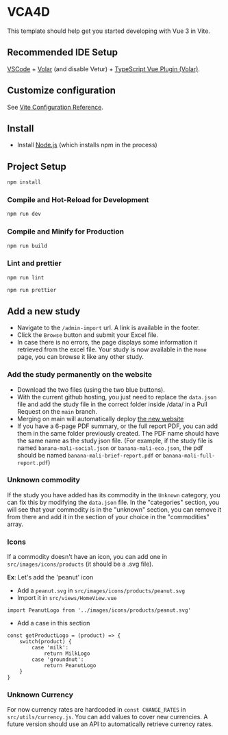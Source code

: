 # VCA4D

This template should help get you started developing with Vue 3 in Vite.

## Recommended IDE Setup

[VSCode](https://code.visualstudio.com/) + [Volar](https://marketplace.visualstudio.com/items?itemName=Vue.volar) (and disable Vetur) + [TypeScript Vue Plugin (Volar)](https://marketplace.visualstudio.com/items?itemName=Vue.vscode-typescript-vue-plugin).

## Customize configuration

See [Vite Configuration Reference](https://vitejs.dev/config/).

## Install

- Install [Node.js](https://nodejs.org/en/) (which installs npm in the process)

## Project Setup

```sh
npm install
```

### Compile and Hot-Reload for Development

```sh
npm run dev
```

### Compile and Minify for Production

```sh
npm run build
```

### Lint and prettier

```sh
npm run lint

npm run prettier
```

## Add a new study
- Navigate to the `/admin-import` url. A link is available in the footer.
- Click the `Browse` button and submit your Excel file.
- In case there is no errors, the page displays some information it retrieved from the excel file. Your study is now available in the `Home` page, you can browse it like any other study.

### Add the study permanently on the website
- Download the two files (using the two blue buttons).
- With the current github hosting, you just need to replace the `data.json` file and add the study file in the correct folder inside /data/ in a Pull Request on the `main` branch.
- Merging on main will automatically deploy [the new website](https://leonarf.github.io/VCA4D/dist/)
- If you have a 6-page PDF summary, or the full report PDF, you can add them in the same folder previously created. The PDF name should have the same name as the study json file. (For example, if the study file is named `banana-mali-social.json` or `banana-mali-eco.json`, the pdf should be named `banana-mali-brief-report.pdf` or `banana-mali-full-report.pdf`)

### Unknown commodity
If the study you have added has its commodity in the `Unknown` category, you can fix this by modifying the `data.json` file.
In the "categories" section, you will see that your commodity is in the "unknown" section, you can remove it from there and add it in the section of your choice in the "commodities" array.
### Icons
If a commodity doesn't have an icon, you can add one in `src/images/icons/products` (it should be a .svg file).

**Ex**: Let's add the 'peanut' icon
- Add a `peanut.svg` in `src/images/icons/products/peanut.svg`
- Import it in `src/views/HomeView.vue`
```
import PeanutLogo from '../images/icons/products/peanut.svg'
```
- Add a case in this section
```
const getProductLogo = (product) => {
    switch(product) {
        case 'milk':
            return MilkLogo
        case 'groundnut':
            return PeanutLogo
    }
}
```
### Unknown Currency
For now currency rates are hardcoded in `const CHANGE_RATES` in `src/utils/currency.js`. You can add values to cover new currencies. A future version should use an API to automatically retrieve currency rates.

